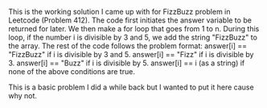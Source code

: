 This is the working solution I came up with for FizzBuzz problem in Leetcode (Problem 412). 
The code first initiates the answer variable to be returned for later. We then make a for loop that goes from 1 to n. During this loop, if the number i is divisible by 3 and 5, we add the string "FizzBuzz" to the array. The rest of the code follows the problem format:
answer[i] == "FizzBuzz" if i is divisible by 3 and 5.
answer[i] == "Fizz" if i is divisible by 3.
answer[i] == "Buzz" if i is divisible by 5.
answer[i] == i (as a string) if none of the above conditions are true.

This is a basic problem I did a while back but I wanted to put it here cause why not.


